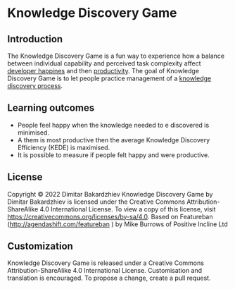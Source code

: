 # Knowledge Discovery Game

## Introduction

The Knowledge Discovery Game is a fun way to experience how a balance between individual capability and perceived task complexity affect [developer happines](https://docs.kedehub.io/kede/kede-on-developer-happiness.html) and then [productivity](https://docs.kedehub.io/kede/kede-productivity.html). 
The goal of Knowledge Discovery Game is to let people practice management of a [knowledge discovery process](https://docs.kedehub.io/kede/what-is-kede-derivation.html#knowledge-discovery-process).


## Learning outcomes

- People feel happy when the knowledge needed to e discovered is minimised.
- A them is most productive then the average Knowledge Discovery Efficiency (KEDE) is maximised.
- It is possible to measure if people felt happy and were productive.

## License

Copyright © 2022 Dimitar Bakardzhiev 
Knowledge Discovery Game by Dimitar Bakardzhiev is licensed under the Creative Commons Attribution-ShareAlike 4.0 International License. To view a copy of this license, visit https://creativecommons.org/licenses/by-sa/4.0. Based on Featureban (http://agendashift.com/featureban ) by Mike Burrows of Positive Incline Ltd


## Customization

Knowledge Discovery Game is released under a Creative Commons Attribution-ShareAlike 4.0 International License.
Customisation and translation is encouraged. To propose a change, create a pull request.

